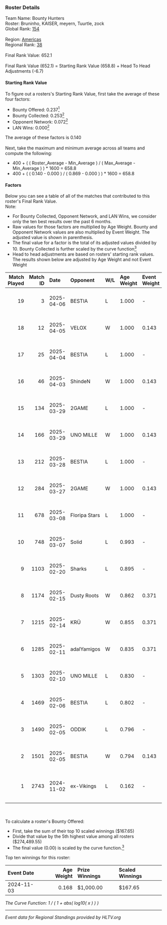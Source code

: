 ### Roster Details<br />
Team Name: Bounty Hunters<br />
Roster: Bruninho, KAISER, meyern, Tuurtle, zock<br />
Global Rank: [154](../../standings_global_2025_04_07.md)<br />
<br />
Region: [Americas]( ../../standings_americas_2025_04_07.md)<br />
Regional Rank: [38]( ../../standings_americas_2025_04_07.md)<br />
<br />
Final Rank Value:  652.1<br />
<br />
Final Rank Value (652.1) = Starting Rank Value (658.8) + Head To Head Adjustments (-6.7)<br />

#### Starting Rank Value<br />
To figure out a rosters's Starting Rank Value, first take the average of these four factors:<br />
- Bounty Offered: 0.237[<sup>1</sup>](#table2)
- Bounty Collected: 0.253[<sup>2</sup>](#table1)
- Opponent Network: 0.072[<sup>2</sup>](#table1)
- LAN Wins: 0.000[<sup>2</sup>](#table1)

The average of these factors is 0.140<br />
<br />
Next, take the maximum and minimum average across all teams and compute the following:<br />
- 400 + ( ( Roster_Average - Min_Average ) / ( Max_Average - Min_Average ) ) * 1600 = 658.8
- 400 + ( ( 0.140 - 0.000 ) / ( 0.869 - 0.000 ) ) * 1600 = 658.8


#### Factors<br />
Below you can see a table of all of the matches that contributed to this roster's Final Rank Value.<br />
Note:<br />

- For Bounty Collected, Opponent Network, and LAN Wins, we consider only the ten best results over the past 6 months.
- Raw values for those factors are multiplied by Age Weight. Bounty and Opponent Network values are also multiplied by Event Weight. The adjusted value is shown in parenthesis.
- The final value for a factor is the total of its adjusted values divided by 10. Bounty Collected is further scaled by the curve function[<sup>3</sup>](#curveFunction)
- Head to head adjustments are based on rosters' starting rank values. The results shown below are adjusted by Age Weight and not Event Weight
<span id="table1"></span><br />


| Match Played | Match ID | Date       | Opponent      | W/L | Age Weight | Event Weight | Bounty Collected | Opponent Network | LAN Wins  | H2H Adj. | Roster                                   |
| -: | -: | :- | :- | :- | :- | :- | :- | :- | :- | -: | :- |
|           19 |        3 | 2025-04-06 | BESTIA        | L   | 1.000      | -            | -                | -                | -         |    -9.05 | Bruninho, KAISER, meyern, Tuurtle, zock  |
|           18 |       12 | 2025-04-05 | VELOX         | W   | 1.000      | 0.143        | 0.000 (0.000)    | 0.147 (0.021)    | 0 (0.000) |     8.40 | Bruninho, KAISER, meyern, Tuurtle, zock  |
|           17 |       25 | 2025-04-04 | BESTIA        | L   | 1.000      | -            | -                | -                | -         |    -9.42 | Bruninho, KAISER, meyern, Tuurtle, zock  |
|           16 |       46 | 2025-04-03 | ShindeN       | W   | 1.000      | 0.143        | 0.015 (0.002)    | 0.707 (0.101)    | 0 (0.000) |    19.09 | Bruninho, KAISER, meyern, Tuurtle, zock  |
|           15 |      134 | 2025-03-29 | 2GAME         | L   | 1.000      | -            | -                | -                | -         |   -16.74 | Bruninho, KAISER, meyern, Tuurtle, zock  |
|           14 |      166 | 2025-03-29 | UNO MILLE     | W   | 1.000      | 0.143        | 0.000 (0.000)    | 0.400 (0.057)    | 0 (0.000) |    11.76 | Bruninho, KAISER, meyern, Tuurtle, zock  |
|           13 |      212 | 2025-03-28 | BESTIA        | L   | 1.000      | -            | -                | -                | -         |    -9.70 | Bruninho, KAISER, meyern, Tuurtle, zock  |
|           12 |      284 | 2025-03-27 | 2GAME         | W   | 1.000      | 0.143        | 0.000 (0.000)    | 0.447 (0.064)    | 0 (0.000) |    13.73 | Bruninho, KAISER, meyern, Tuurtle, zock  |
|           11 |      678 | 2025-03-08 | Floripa Stars | L   | 1.000      | -            | -                | -                | -         |   -21.77 | Bruninho, KAISER, meyern, Tuurtle, zock  |
|           10 |      748 | 2025-03-07 | Solid         | L   | 0.993      | -            | -                | -                | -         |    -9.92 | Bruninho, KAISER, meyern, Tuurtle, zock  |
|            9 |     1103 | 2025-02-20 | Sharks        | L   | 0.895      | -            | -                | -                | -         |    -6.83 | Bruninho, KAISER, meyern, Tuurtle, zock  |
|            8 |     1174 | 2025-02-15 | Dusty Roots   | W   | 0.862      | 0.371        | 0.007 (0.002)    | 0.700 (0.224)    | 0 (0.000) |    15.61 | Bruninho, KAISER, meyern, Tuurtle, zock  |
|            7 |     1215 | 2025-02-14 | KRÜ           | W   | 0.855      | 0.371        | 0.000 (0.000)    | 0.369 (0.117)    | 0 (0.000) |    11.54 | Bruninho, KAISER, meyern, Tuurtle, zock  |
|            6 |     1285 | 2025-02-11 | adalYamigos   | W   | 0.835      | 0.371        | 0.005 (0.002)    | 0.239 (0.074)    | 0 (0.000) |    14.15 | Bruninho, KAISER, meyern, Tuurtle, zock  |
|            5 |     1303 | 2025-02-10 | UNO MILLE     | L   | 0.830      | -            | -                | -                | -         |   -16.86 | Bruninho, KAISER, meyern, Tuurtle, zock  |
|            4 |     1469 | 2025-02-06 | BESTIA        | L   | 0.802      | -            | -                | -                | -         |    -7.30 | Bruninho, KAISER, meyern, Tuurtle, zock  |
|            3 |     1490 | 2025-02-05 | ODDIK         | L   | 0.796      | -            | -                | -                | -         |    -8.37 | Bruninho, KAISER, meyern, Tuurtle, zock  |
|            2 |     1501 | 2025-02-05 | BESTIA        | W   | 0.794      | 0.143        | 0.042 (0.005)    | 0.559 (0.063)    | 0 (0.000) |    17.72 | Bruninho, KAISER, meyern, Tuurtle, zock  |
|            1 |     2743 | 2024-11-02 | ex-Vikings    | L   | 0.162      | -            | -                | -                | -         |    -2.74 | bnc, Bruninho, KAISER, meyern, SHOOWTiME |

<br />
<span id="table2"></span><br />
To calculate a roster's Bounty Offered:<br />

- First, take the sum of their top 10 scaled winnings ($167.65)
- Divide that value by the 5th highest value among all rosters ($274,489.55)
- The final value (0.00) is scaled by the curve function.[<sup>3</sup>](#curveFunction)

Top ten winnings for this roster:<br />

| Event Date | Age Weight | Prize Winnings | Scaled Winnings |
| :- | -: | :- | :- |
| 2024-11-03 |      0.168 | $1,000.00      | $167.65         |


<span id="curveFunction"></span>_The Curve Function: 1 / ( 1 + abs( log10( x ) ) )_<br />

---
_Event data for Regional Standings provided by HLTV.org_<br />
